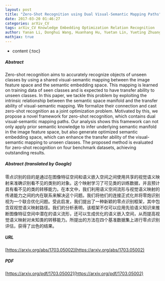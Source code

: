 ```yaml
---
layout: post
title: "Zero-Shot Recognition using Dual Visual-Semantic Mapping Paths"
date: 2017-03-20 01:46:27
categories: arXiv_CV
tags: arXiv_CV Knowledge Embedding Optimization Relation Recognition
author: Yanan Li, Donghui Wang, Huanhang Hu, Yuetan Lin, Yueting Zhuang
mathjax: true
---
```


* content
{:toc}

##### Abstract
Zero-shot recognition aims to accurately recognize objects of unseen classes by using a shared visual-semantic mapping between the image feature space and the semantic embedding space. This mapping is learned on training data of seen classes and is expected to have transfer ability to unseen classes. In this paper, we tackle this problem by exploiting the intrinsic relationship between the semantic space manifold and the transfer ability of visual-semantic mapping. We formalize their connection and cast zero-shot recognition as a joint optimization problem. Motivated by this, we propose a novel framework for zero-shot recognition, which contains dual visual-semantic mapping paths. Our analysis shows this framework can not only apply prior semantic knowledge to infer underlying semantic manifold in the image feature space, but also generate optimized semantic embedding space, which can enhance the transfer ability of the visual-semantic mapping to unseen classes. The proposed method is evaluated for zero-shot recognition on four benchmark datasets, achieving outstanding results.

##### Abstract (translated by Google)
零点识别的目的是通过在图像特征空间和语义嵌入空间之间使用共享的视觉语义映射来准确识别看不见的类别的对象。这个映射学习了可见类的训练数据，并且预计具有看不见的类的转移能力。在本文中，我们利用语义空间流形与视觉语义映射的传递能力之间的内在联系来解决这个问题。我们将他们的连接正式化并将零炮识别视为一个联合优化问题。受此启发，我们提出了一种新颖的零点识别框架，其中包含双视觉语义映射路径。我们的分析表明，该框架不仅可以应用先验语义知识来推断图像特征空间中潜在的语义流形，还可以生成优化的语义嵌入空间，从而提高视觉语义映射对未知类的转移能力。所提出的方法在四个基准数据集上进行零点识别评估，获得了出色的结果。

##### URL
[https://arxiv.org/abs/1703.05002](https://arxiv.org/abs/1703.05002)

##### PDF
[https://arxiv.org/pdf/1703.05002](https://arxiv.org/pdf/1703.05002)

